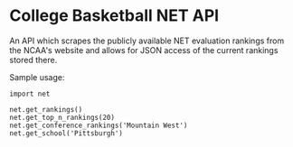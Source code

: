 # College Basketball NET API

An API which scrapes the publicly available NET evaluation rankings from the NCAA's website and allows for JSON access of the current rankings stored there.

Sample usage:
```
import net

net.get_rankings()
net.get_top_n_rankings(20)
net.get_conference_rankings('Mountain West')
net.get_school('Pittsburgh')
```
